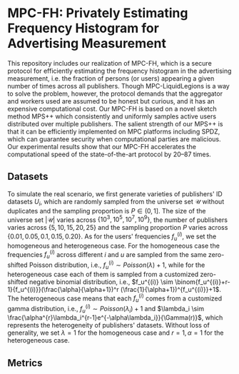 # MPC-FH: Privately Estimating Frequency Histogram for Advertising Measurement
This repository includes our realization of MPC-FH, which is a secure protocol for efficiently estimating the frequency histogram in the advertising measurement, i.e. the fraction of persons (or users) appearing a given number of times across all publishers. Though MPC-LiquidLegions is a way to solve the problem, however, the protocol demands that the aggregator and workers used are assumed to be honest but curious, and it has an expensive computational cost. Our MPC-FH is based on a novel sketch method MPS++ which consistently and uniformly samples active users distributed over multiple publishers. The salient strength of our MPS++ is that it can be efficiently implemented on MPC platforms including SPDZ, which can guarantee security when computational parties are malicious. Our experimental results show that our MPC-FH accelerates the computational speed of the state-of-the-art protocol by 20–87 times.
## Datasets
To simulate the real scenario, we first generate varieties of publishers' ID datasets $U_i$, which are randomly sampled from the universe set $\mathcal{U}$ without duplicates and the sampling proportion is $P \in (0,1]$. The size of the universe set $|\mathcal{U}|$ varies across $\{10^3, 10^5, 10^7, 10^9 \}$, the number of publishers varies across $\{5,10,15,20,25\}$ and the sampling proportion $P$ varies across $\{0.01,0.05,0.1,0.15,0.20\}$.
As for the users' frequencies $f_u^{(i)}$, we set the homogeneous and heterogeneous case. For the homogeneous case the frequencies $f_u^{(i)}$ across different $i$ and $u$ are sampled from the same zero-shifted Poisson distribution, i.e., $f_u^{(i)} \sim Poisson(\lambda)+1$, while for the heterogeneous case each of them is sampled from a customized zero-shifted negative binomial distribution, i.e., $f_u^{(i)} \sim \binom{f_u^{(i)}+r-1}{f_u^{(i)}}(\frac{\alpha}{\alpha+1})^r (\frac{1}{\alpha+1})^{f_u^{(i)}}+1$. The heterogeneous case means that each $f_u^{(i)}$ comes from a customized gamma distribution, i.e., $f_u^{(i)} \sim Poisson(\lambda_i)+1$ and $\lambda_i \sim \frac{\alpha^{r}\lambda_i^{r-1}e^{-\alpha\lambda_i}}{\Gamma(r)}$, which represents the heterogeneity of publishers' datasets. Without loss of generality, we set $\lambda = 1$ for the homogeneous case and $r=1, \alpha=1$ for the heterogeneous case.
## Metrics
